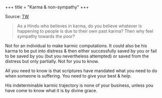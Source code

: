 +++
title = "Karma & non-sympathy"
+++

Source: [TW](https://x.com/GhorAngirasa/status/1817423939267879176)

> As a Hindu who believes in karma, do you believe whatever is happening to people is due to their own past karma? Then why feel sympathy towards the poor?

Not for an individual to make karmic computations. It could also be his karma to be put into distress & then either successfully saved by you or fail to be saved by you (but you nevertheless attempted) or saved from the distress but only partially. Not for you to know. 

All you need to know is that scriptures have mandated what you need to do when someone is suffering. You need to give your best & help. 

His indeterminable karmic trajectory is none of your business, unless you have come to know what it is by divine grace.